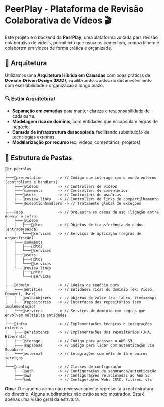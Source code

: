 # PeerPlay - Plataforma de Revisão Colaborativa de Vídeos 🎬

Este projeto é o backend da **PeerPlay**, uma plataforma voltada para revisão colaborativa de vídeos, permitindo que usuários comentem, compartilhem e colaborem em vídeos de forma prática e organizada.

## 🔧 Arquitetura

Utilizamos uma **Arquitetura Híbrida em Camadas** com boas práticas de **Domain-Driven Design (DDD)**, equilibrando rapidez no desenvolvimento com escalabilidade e organização a longo prazo.

### 🔍 Estilo Arquitetural

- **Separação em camadas** para manter clareza e responsabilidade de cada parte.
- **Modelagem rica de domínio**, com entidades que encapsulam regras de negócio.
- **Camada de infraestrutura desacoplada**, facilitando substituição de tecnologias externas.
- **Modularização por recurso** (ex: vídeos, comentários, projetos).

## 📁 Estrutura de Pastas

```
📂br.peerplay
│
├───📂presentation       -> // Código que interage com o mundo externo (controllers e handlers)
│   ├───📂videos         -> // Controllers de vídeos
│   ├───📂comments       -> // Controllers de comentários
│   ├───📂users          -> // Controllers de usuários
│   ├───📂review_links   -> // Controllers de links de compartilhamento
│   └───📂exceptionhandlers -> // Tratamento global de exceções
│
├───📂app                -> // Orquestra os casos de uso (ligação entre domain e infra)
│   ├───📂videos
│   │   ├───📂dtos       -> // Objetos de transferência de dados (entrada/saída)
│   │   └───📂services   -> // Serviços de aplicação (regras de orquestração)
│   ├───📂comments
│   │   ├───📂dtos
│   │   └───📂services
│   ├───📂users
│   │   ├───📂dtos
│   │   └───📂services
│   └───📂review_links
│       ├───📂dtos
│       └───📂services
│
├───📂domain             -> // Lógica de negócio pura
│   ├───📂entities       -> // Entidades ricas do domínio (ex: Video, Comment, User)
│   ├───📂valueobjects   -> // Objetos de valor (ex: Token, Timestamp)
│   ├───📂repositories   -> // Interfaces dos repositórios (sem implementação)
│   └───📂services       -> // Serviços de domínio com regras que envolvem múltiplas entidades
│
├───📂infra              -> // Implementações técnicas e integrações externas
│   ├───📂persistence    -> // Implementações dos repositórios (JPA, Hibernate)
│   ├───📂storage        -> // Código para acessar o AWS S3
│   ├───📂supabase       -> // Código para lidar com autenticação via Supabase
│   └───📂external       -> // Integrações com APIs de IA e outros serviços
│
└───📂config             -> // Classes de configuração
    ├───📂auth           -> // Configurações de segurança/autenticação
    ├───📂aws            -> // Configurações relacionadas ao AWS S3
    └───📂web            -> // Configurações Web: CORS, filtros, etc
```
**Obs.:** O esquema acima não necessariamente representa a real estrutura
do diretório. Alguns subdiretórios não estão sendo mostrados. Esta é apenas
uma visão geral da estrutura.